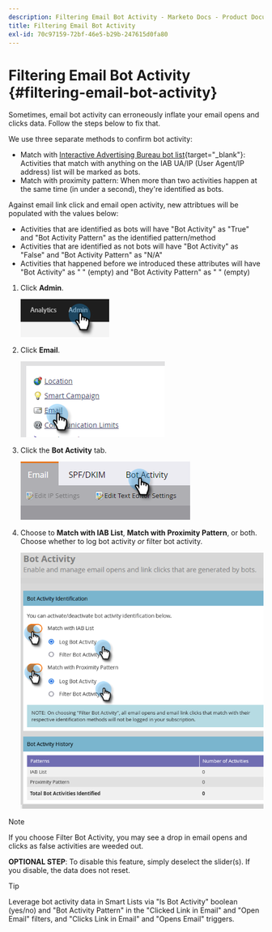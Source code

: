 ```yaml
---
description: Filtering Email Bot Activity - Marketo Docs - Product Documentation
title: Filtering Email Bot Activity
exl-id: 70c97159-72bf-46e5-b29b-247615d0fa80
---
```

# Filtering Email Bot Activity {#filtering-email-bot-activity}

Sometimes, email bot activity can erroneously inflate your email opens and clicks data. Follow the steps below to fix that.

We use three separate methods to confirm bot activity:

* Match with [Interactive Advertising Bureau bot list](https://www.iab.com/guidelines/iab-abc-international-spiders-bots-list/){target="_blank"}: Activities that match with anything on the IAB UA/IP (User Agent/IP address) list will be marked as bots.
* Match with proximity pattern: When more than two activities happen at the same time (in under a second), they're identified as bots.

Against email link click and email open activity, new attribtues will be populated with the values below:

* Activities that are identified as bots will have "Bot Activity" as "True" and "Bot Activity Pattern" as the identified pattern/method
* Activities that are identified as not bots will have "Bot Activity" as "False" and "Bot Activity Pattern" as "N/A"
* Activities that happened before we introduced these attributes will have "Bot Activity" as " " (empty) and "Bot Activity Pattern" as " " (empty)

1. Click **Admin**.

   ![](assets/filtering-email-bot-activity-1.png)

1. Click **Email**.

   ![](assets/filtering-email-bot-activity-2.png)

1. Click the **Bot Activity** tab.

   ![](assets/filtering-email-bot-activity-3.png)

1. Choose to **Match with IAB List**, **Match with Proximity Pattern**, or both. Choose whether to log bot activity _or_ filter bot activity.

   ![](assets/filtering-email-bot-activity-4.png)

>[!NOTE]
>
>If you choose Filter Bot Activity, you may see a drop in email opens and clicks as false activities are weeded out.

**OPTIONAL STEP**: To disable this feature, simply deselect the slider(s). If you disable, the data does not reset.

>[!TIP]
>
>Leverage bot activity data in Smart Lists via "Is Bot Activity" boolean (yes/no) and "Bot Activity Pattern" in the "Clicked Link in Email" and "Open Email" filters, and "Clicks Link in Email" and "Opens Email" triggers.
